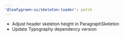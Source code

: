```yaml
---
'@leafygreen-ui/skeleton-loader': patch
---
```


- Adjust header skeleton height in ParagraphSkeleton
- Update Typography dependency version
